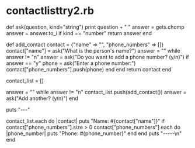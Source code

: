 # contactlisttry2.rb
def ask(question, kind="string")
  print question + " "
  answer = gets.chomp
  answer = answer.to_i if kind == "number"
  return answer
end

def add_contact
  contact = {"name" => "", "phone_numbers" => []}
  contact["name"] = ask("What is the person's name?")
  answer = ""
  while answer != "n"
    answer = ask("Do you want to add a phone number? (y/n)")
    if answer == "y"
      phone = ask("Enter a phone number:")
      contact["phone_numbers"].push(phone)
    end
  end
  return contact
end

contact_list = []

answer = ""
while answer != "n"
  contact_list.push(add_contact())
  answer = ask("Add another? (y/n)")
end

puts "---"

contact_list.each do |contact|
  puts "Name: #{contact["name"]}"
  if contact["phone_numbers"].size > 0
    contact["phone_numbers"].each do |phone_number|
      puts "Phone: #{phone_number}"
    end
  end
  puts "-----\n"
end

